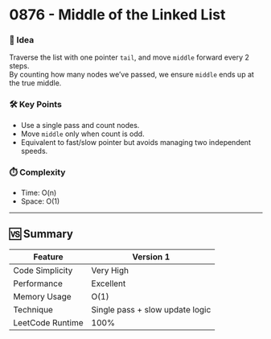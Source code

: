 # 0876 - Middle of the Linked List

### 🧠 Idea  
Traverse the list with one pointer `tail`, and move `middle` forward every 2 steps.  
By counting how many nodes we’ve passed, we ensure `middle` ends up at the true middle.

### 🛠️ Key Points  
- Use a single pass and count nodes.  
- Move `middle` only when count is odd.  
- Equivalent to fast/slow pointer but avoids managing two independent speeds.

### ⏱️ Complexity  
- Time: O(n)  
- Space: O(1)

---

## 🆚 Summary

| Feature            | Version 1                      |
|--------------------|--------------------------------|
| Code Simplicity    | Very High                      |
| Performance        | Excellent                      |
| Memory Usage       | O(1)                           |
| Technique          | Single pass + slow update logic |
| LeetCode Runtime   | 100%                           |
